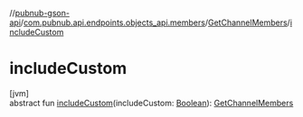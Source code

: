 //[pubnub-gson-api](../../../index.md)/[com.pubnub.api.endpoints.objects_api.members](../index.md)/[GetChannelMembers](index.md)/[includeCustom](include-custom.md)

# includeCustom

[jvm]\
abstract fun [includeCustom](include-custom.md)(includeCustom: [Boolean](https://kotlinlang.org/api/latest/jvm/stdlib/kotlin/-boolean/index.html)): [GetChannelMembers](index.md)
